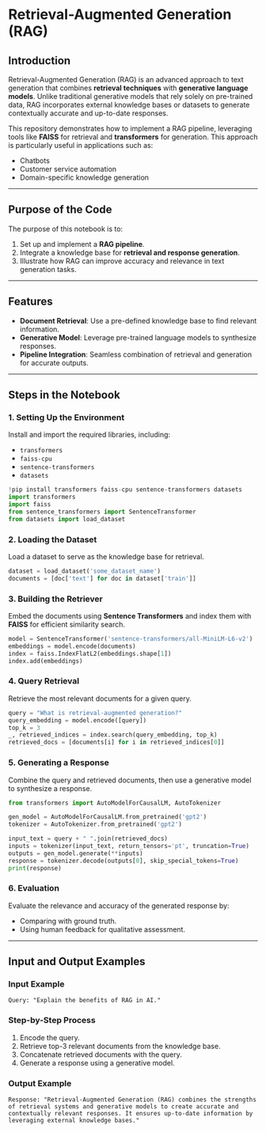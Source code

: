# Retrieval-Augmented Generation (RAG)

## Introduction

Retrieval-Augmented Generation (RAG) is an advanced approach to text generation that combines **retrieval techniques** with **generative language models**. Unlike traditional generative models that rely solely on pre-trained data, RAG incorporates external knowledge bases or datasets to generate contextually accurate and up-to-date responses.

This repository demonstrates how to implement a RAG pipeline, leveraging tools like **FAISS** for retrieval and **transformers** for generation. This approach is particularly useful in applications such as:
- Chatbots
- Customer service automation
- Domain-specific knowledge generation

---

## Purpose of the Code

The purpose of this notebook is to:
1. Set up and implement a **RAG pipeline**.
2. Integrate a knowledge base for **retrieval and response generation**.
3. Illustrate how RAG can improve accuracy and relevance in text generation tasks.

---

## Features

- **Document Retrieval**: Use a pre-defined knowledge base to find relevant information.
- **Generative Model**: Leverage pre-trained language models to synthesize responses.
- **Pipeline Integration**: Seamless combination of retrieval and generation for accurate outputs.

---

## Steps in the Notebook

### 1. Setting Up the Environment
Install and import the required libraries, including:
- `transformers`
- `faiss-cpu`
- `sentence-transformers`
- `datasets`

```python
!pip install transformers faiss-cpu sentence-transformers datasets
import transformers
import faiss
from sentence_transformers import SentenceTransformer
from datasets import load_dataset
```

### 2. Loading the Dataset
Load a dataset to serve as the knowledge base for retrieval.

```python
dataset = load_dataset('some_dataset_name')
documents = [doc['text'] for doc in dataset['train']]
```

### 3. Building the Retriever
Embed the documents using **Sentence Transformers** and index them with **FAISS** for efficient similarity search.

```python
model = SentenceTransformer('sentence-transformers/all-MiniLM-L6-v2')
embeddings = model.encode(documents)
index = faiss.IndexFlatL2(embeddings.shape[1])
index.add(embeddings)
```

### 4. Query Retrieval
Retrieve the most relevant documents for a given query.

```python
query = "What is retrieval-augmented generation?"
query_embedding = model.encode([query])
top_k = 3
_, retrieved_indices = index.search(query_embedding, top_k)
retrieved_docs = [documents[i] for i in retrieved_indices[0]]
```

### 5. Generating a Response
Combine the query and retrieved documents, then use a generative model to synthesize a response.

```python
from transformers import AutoModelForCausalLM, AutoTokenizer

gen_model = AutoModelForCausalLM.from_pretrained('gpt2')
tokenizer = AutoTokenizer.from_pretrained('gpt2')

input_text = query + " ".join(retrieved_docs)
inputs = tokenizer(input_text, return_tensors='pt', truncation=True)
outputs = gen_model.generate(**inputs)
response = tokenizer.decode(outputs[0], skip_special_tokens=True)
print(response)
```

### 6. Evaluation
Evaluate the relevance and accuracy of the generated response by:
- Comparing with ground truth.
- Using human feedback for qualitative assessment.

---

## Input and Output Examples

### Input Example
```plaintext
Query: "Explain the benefits of RAG in AI."
```

### Step-by-Step Process
1. Encode the query.
2. Retrieve top-3 relevant documents from the knowledge base.
3. Concatenate retrieved documents with the query.
4. Generate a response using a generative model.

### Output Example
```plaintext
Response: "Retrieval-Augmented Generation (RAG) combines the strengths of retrieval systems and generative models to create accurate and contextually relevant responses. It ensures up-to-date information by leveraging external knowledge bases."
```

